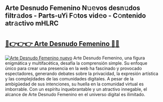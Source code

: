 ## Arte Desnudo Femenino N𝚞𝚎vos desn𝚞dos filtr𝚊dos - Parts-uYi F𝚘tos vid𝚎o - C𝚘ntenido atr𝚊ctivo mHLRC

# <h2><a href="http://mbcrlez.tromn.icu/?c=Arte+Desnudo+Femenino">🔗👉👉👉 Arte Desnudo Femenino 🔗🔗</a></h2>

[![Arte Desnudo Femenino nuevo](https://i.imgur.com/pEAQMta.gif)](http://mbcrlez.tromn.icu/?c=Arte+Desnudo+Femenino)
Arte Desnudo Femenino, una figura enigmática y multifacética, desafía la comprensión simple. Su enfoque único para crear una presencia en la web ha fascinado y provocado espectadores, generando debates sobre la privacidad, la expresión artística y las complejidades de las comunidades digitales. A pesar de la ambigüedad de sus intenciones, su huella en la comunidad virtual es imborrable. Con un espíritu inquebrantable y un atractivo innegable, el alcance de Arte Desnudo Femenino en el universo digital es ilimitado.

